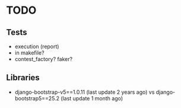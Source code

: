 # TODO
## Tests
* execution (report)
* in makefile?
* contest_factory? faker?

## Libraries
* django-bootstrap-v5==1.0.11 (last update 2 years ago)
vs
django-bootstrap5==25.2 (last update 1 month ago)